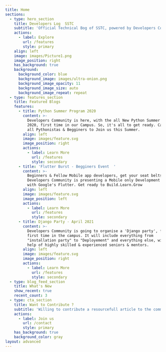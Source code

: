 ```yaml
---
title: Home
sections:
  - type: hero_section
    title: Developers Log  SSTC
    subtitle: 'Official Technical Bog of SSTC, powered by Developers Community'
    actions:
      - label: Explore
        url: /features
        style: primary
    align: left
    image: images/Picture1.png
    image_position: right
    has_background: true
    background:
      background_color: blue
      background_image: images/ultra-onion.png
      background_image_opacity: 11
      background_image_size: auto
      background_image_repeat: repeat
  - type: features_section
    title: Featured Blogs
    features:
      - title: Python Summer Program 2020
        content: >-
          Developers Community is here, with the all New Python Summer Project
          2020, first time in our Campus. So, it's all to get ready. Calling out
          all Pythonistas & Begginers to Join us this Summer.
        align: left
        image: images/feature.svg
        image_position: right
        actions:
          - label: Learn More
            url: /features
            style: secondary
      - title: 'Flutter Burst - Begginers Event  '
        content: >-
          Beginners & Fellow Mobile app developers, get your seat belts tight.
          Developers Community is presenting a Mobile only Development Event,
          with Google's Flutter. Get ready to Build.Learn.Grow
        align: left
        image: images/feature.svg
        image_position: left
        actions:
          - label: Learn More
            url: /features
            style: secondary
      - title: Django Party - April 2021
        content: >-
          Developers Community is going to organise a 'Django party', for the
          first time in the campus. It will include everything from
          "installation party" to "Deployement" and everything else, with the
          help of highly skilled & experienced seniors & mentors.
        align: left
        image: images/feature.svg
        image_position: right
        actions:
          - label: Learn More
            url: /features
            style: secondary
  - type: blog_feed_section
    title: What's New
    show_recent: true
    recent_count: 3
  - type: cta_section
    title: Want to Contribute ?
    subtitle: 'Willing to contribute a resourcefull article to the community, for free ?'
    actions:
      - label: Join us
        url: /contact
        style: primary
    has_background: true
    background_color: gray
layout: advanced
---
```

